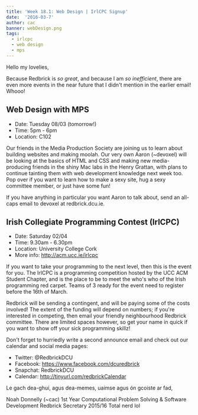 ```yaml
---
title: 'Week 18.1: Web Design | IrlCPC Signup'
date:  '2016-03-7'
author: cac
banner: webDesign.png
tags:
  - irlcpc
  - web design
  - mps
---
```

Hello my lovelies,

Because Redbrick is *so great*, and because I am *so inefficient*, there
are even more events in the near future that I didn't mention in the
earlier email! Whooo!

 <!-- more -->

## Web Design with MPS
 - Date: Tuesday 08/03 (tomorrow!)
 - Time: 5pm - 6pm
 - Location: C102

Our friends in the Media Production Society are joining us to learn about
building websites and making moolah. Our very own Aaron (~devoxel) will be
looking at the basics of HTML and CSS and making new media-producing
friends in the shiny Mac labs in the Henry Grattan, with plans to continue
tainting them with web development knowledge next week too. Pop over if
you want to learn how to make a sexy site, hug a sexy committee member, or
just have some fun!

If you have anything in particular you want Aaron to talk about, send an
all-caps email to devoxel at redbrick.dcu.ie.

## Irish Collegiate Programming Contest (IrlCPC)
 - Date: Saturday 02/04
 - Time: 9.30am - 6.30pm
 - Location: University College Cork
 - More info: http://acm.ucc.ie/irlcpc

If you want to take your programming to the next level, then this is the
event for you. The IrlCPC is a programming competition hosted by the UCC
ACM Student Chapter, and is the place to be to meet the who's who of the
Irish programming red carpet. Teams of 3 ready for the event need to
register before the 16th of March.

Redbrick will be sending a contingent, and will be paying some of the
costs involved! The extent of the funding will depend on numbers; if
you're interested in competing, then email your friendly neighbourhood
Redbrick committee. There are limited spaces however, so get your name in
quick if you want to show off your sick programming skillz!

Don't forget to hurriedly write a second announce email and check out our
calendar and social media pages:
 - Twitter: @RedbrickDCU
 - Facebook: https://www.facebook.com/dcuredbrick
 - Snapchat: RedbrickDCU
 - Calendar: http://tinyurl.com/redbrickCalendar


Le gach dea-ghuí, agus dea-memes, uaimse agus ón gcoiste ar fad,

Noah Donnelly (~cac)
1st Year Computational Problem Solving & Software Development
Redbrick Secretary 2015/16
Total nerd lol
